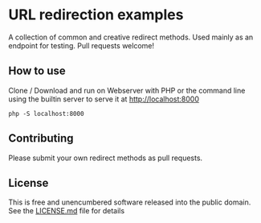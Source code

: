 # URL redirection examples

A collection of common and creative redirect methods. Used mainly as an endpoint for testing. Pull requests welcome!

## How to use

Clone / Download and run on Webserver with PHP or the command line using the builtin server to serve it at [http://localhost:8000](http://localhost:8000)

```
php -S localhost:8000
```

## Contributing

Please submit your own redirect methods as pull requests.

## License

This is free and unencumbered software released into the public domain. See the [LICENSE.md](LICENSE.md) file for details

